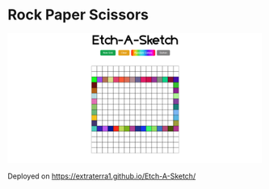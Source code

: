 # Rock Paper Scissors

![website snapshot](https://raw.githubusercontent.com/Extraterra1/Etch-A-Sketch/main/website%20snapshot.png)

Deployed on https://extraterra1.github.io/Etch-A-Sketch/
